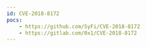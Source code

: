 ```yaml
---
id: CVE-2018-8172
pocs:
    - https://github.com/SyFi/CVE-2018-8172
    - https://gitlab.com/0x1/CVE-2018-8172
---
```

